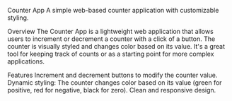 Counter App
A simple web-based counter application with customizable styling.

Overview
The Counter App is a lightweight web application that allows users to increment or decrement a counter with a click of a button. The counter is visually styled and changes color based on its value. It's a great tool for keeping track of counts or as a starting point for more complex applications.

Features
Increment and decrement buttons to modify the counter value.
Dynamic styling: The counter changes color based on its value (green for positive, red for negative, black for zero).
Clean and responsive design.

